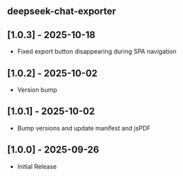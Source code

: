 ## deepseek-chat-exporter

## [1.0.3] - 2025-10-18

- Fixed export button disappearing during SPA navigation

## [1.0.2] - 2025-10-02

- Version bump

## [1.0.1] - 2025-10-02

- Bump versions and update manifest and jsPDF

## [1.0.0] - 2025-09-26

- Initial Release
